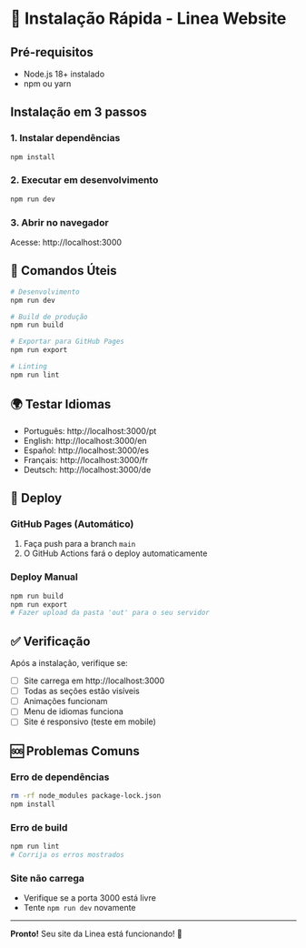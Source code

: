 # 🚀 Instalação Rápida - Linea Website

## Pré-requisitos

- Node.js 18+ instalado
- npm ou yarn

## Instalação em 3 passos

### 1. Instalar dependências

```bash
npm install
```

### 2. Executar em desenvolvimento

```bash
npm run dev
```

### 3. Abrir no navegador

Acesse: http://localhost:3000

## 🎯 Comandos Úteis

```bash
# Desenvolvimento
npm run dev

# Build de produção
npm run build

# Exportar para GitHub Pages
npm run export

# Linting
npm run lint
```

## 🌍 Testar Idiomas

- Português: http://localhost:3000/pt
- English: http://localhost:3000/en
- Español: http://localhost:3000/es
- Français: http://localhost:3000/fr
- Deutsch: http://localhost:3000/de

## 🚀 Deploy

### GitHub Pages (Automático)

1. Faça push para a branch `main`
2. O GitHub Actions fará o deploy automaticamente

### Deploy Manual

```bash
npm run build
npm run export
# Fazer upload da pasta 'out' para o seu servidor
```

## ✅ Verificação

Após a instalação, verifique se:

- [ ] Site carrega em http://localhost:3000
- [ ] Todas as seções estão visíveis
- [ ] Animações funcionam
- [ ] Menu de idiomas funciona
- [ ] Site é responsivo (teste em mobile)

## 🆘 Problemas Comuns

### Erro de dependências

```bash
rm -rf node_modules package-lock.json
npm install
```

### Erro de build

```bash
npm run lint
# Corrija os erros mostrados
```

### Site não carrega

- Verifique se a porta 3000 está livre
- Tente `npm run dev` novamente

---

**Pronto!** Seu site da Linea está funcionando! 🎉
